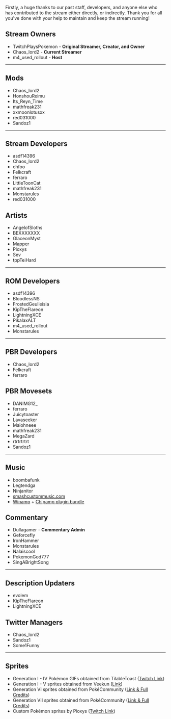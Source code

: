 Firstly, a huge thanks to our past staff, developers, and anyone else who has contributed to the stream either directly, or indirectly. Thank you for all you've done with your help to maintain and keep the stream running!

## Stream Owners
- TwitchPlaysPokemon - **Original Streamer, Creator, and Owner**
- Chaos_lord2 - **Current Streamer**
- m4_used_rollout - **Host**
*****
## Mods
- Chaos_lord2
- HonshouReimu
- Its_Reyn_Time
- mathfreak231
- xxmoonlotusxx
- red031000
- Sandoz1
*****
## Stream Developers
- asdf14396
- Chaos_lord2
- chfoo
- Felkcraft
- ferraro
- LittleToonCat
- mathfreak231
- Monstarules
- red031000
## Artists
- AngelofSloths
- BEXXXXXXX
- GlaceonMyst
- Mapper
- Pioxys
- Sev
- tppTeiHard
*****
## ROM Developers
- asdf14396
- BloodlessNS
- FrostedGeulleisia
- KipTheFlareon
- LightningXCE
- PikalaxALT
- m4_used_rollout
- Monstarules
*****
## PBR Developers
- Chaos_lord2
- Felkcraft
- ferraro
## PBR Movesets
- DANIMG12_
- ferraro
- Juicytoaster
- Lavaseeker
- Maiohneee
- mathfreak231
- MegaZard
- rtrtrtrtrt
- Sandoz1
*****
## Music
- boombafunk
- Legtendga
- Ninjanitor
- [smashcustommusic.com](https://www.smashcustommusic.com/)
- [Winamp](http://www.winamp.com/) + [Chipamp plugin bundle](http://www.chipamp.org/)
## Commentary
- Dullagamer - **Commentary Admin**
- Geforcefly
- IronHammer
- Monstarules
- Nalaiscool
- PokemonGod777
- SingABrightSong
*****
## Description Updaters
- evolem
- KipTheFlareon
- LightningXCE
## Twitter Managers
- Chaos_lord2
- Sandoz1
- Some1Funny
*****
## Sprites
- Generation I - IV Pokémon GIFs obtained from TilableToast ([Twitch Link](https://www.twitch.tv/tilabletoast))
- Generation I - V sprites obtained from Veekun ([Link](https://veekun.com/dex/downloads))
- Generation VI sprites obtained from PokéCommunity ([Link & Full Credits](https://www.pokecommunity.com/showthread.php?t=314422))
- Generation VII sprites obtained from PokéCommunity ([Link & Full Credits](https://www.pokecommunity.com/showthread.php?t=368703))
- Custom Pokémon sprites by Pioxys ([Twitch Link](https://www.twitch.tv/Pioxys))
